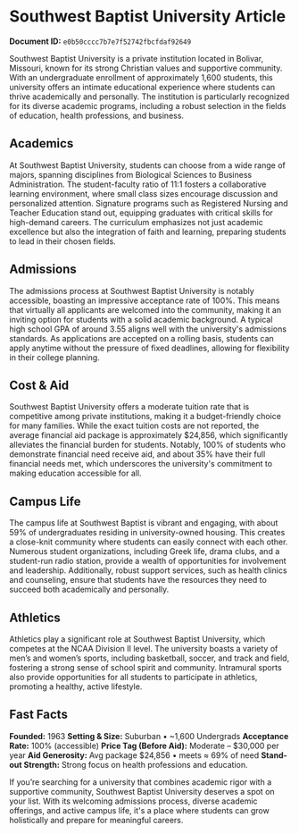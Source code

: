 # Southwest Baptist University Article

**Document ID:** `e0b50cccc7b7e7f52742fbcfdaf92649`

Southwest Baptist University is a private institution located in Bolivar, Missouri, known for its strong Christian values and supportive community. With an undergraduate enrollment of approximately 1,600 students, this university offers an intimate educational experience where students can thrive academically and personally. The institution is particularly recognized for its diverse academic programs, including a robust selection in the fields of education, health professions, and business.

## Academics
At Southwest Baptist University, students can choose from a wide range of majors, spanning disciplines from Biological Sciences to Business Administration. The student-faculty ratio of 11:1 fosters a collaborative learning environment, where small class sizes encourage discussion and personalized attention. Signature programs such as Registered Nursing and Teacher Education stand out, equipping graduates with critical skills for high-demand careers. The curriculum emphasizes not just academic excellence but also the integration of faith and learning, preparing students to lead in their chosen fields.

## Admissions
The admissions process at Southwest Baptist University is notably accessible, boasting an impressive acceptance rate of 100%. This means that virtually all applicants are welcomed into the community, making it an inviting option for students with a solid academic background. A typical high school GPA of around 3.55 aligns well with the university's admissions standards. As applications are accepted on a rolling basis, students can apply anytime without the pressure of fixed deadlines, allowing for flexibility in their college planning.

## Cost & Aid
Southwest Baptist University offers a moderate tuition rate that is competitive among private institutions, making it a budget-friendly choice for many families. While the exact tuition costs are not reported, the average financial aid package is approximately $24,856, which significantly alleviates the financial burden for students. Notably, 100% of students who demonstrate financial need receive aid, and about 35% have their full financial needs met, which underscores the university's commitment to making education accessible for all.

## Campus Life
The campus life at Southwest Baptist is vibrant and engaging, with about 59% of undergraduates residing in university-owned housing. This creates a close-knit community where students can easily connect with each other. Numerous student organizations, including Greek life, drama clubs, and a student-run radio station, provide a wealth of opportunities for involvement and leadership. Additionally, robust support services, such as health clinics and counseling, ensure that students have the resources they need to succeed both academically and personally.

## Athletics
Athletics play a significant role at Southwest Baptist University, which competes at the NCAA Division II level. The university boasts a variety of men’s and women’s sports, including basketball, soccer, and track and field, fostering a strong sense of school spirit and community. Intramural sports also provide opportunities for all students to participate in athletics, promoting a healthy, active lifestyle.

## Fast Facts
**Founded:** 1963
**Setting & Size:** Suburban • ~1,600 Undergrads
**Acceptance Rate:** 100% (accessible)
**Price Tag (Before Aid):** Moderate – $30,000 per year
**Aid Generosity:** Avg package $24,856 • meets ≈ 69% of need
**Stand-out Strength:** Strong focus on health professions and education.

If you’re searching for a university that combines academic rigor with a supportive community, Southwest Baptist University deserves a spot on your list. With its welcoming admissions process, diverse academic offerings, and active campus life, it's a place where students can grow holistically and prepare for meaningful careers.
